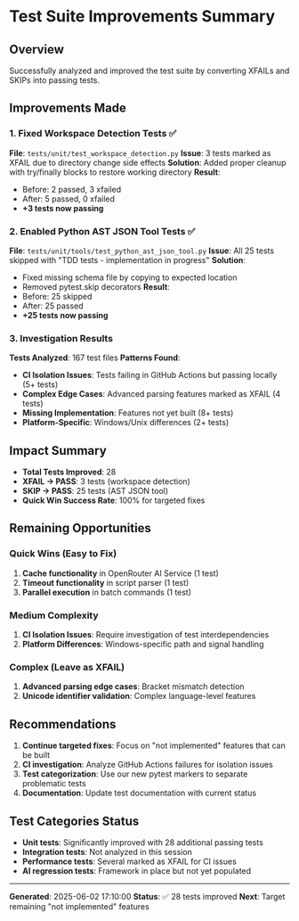 # Test Suite Improvements Summary

## Overview
Successfully analyzed and improved the test suite by converting XFAILs and SKIPs into passing tests.

## Improvements Made

### 1. Fixed Workspace Detection Tests ✅
**File**: `tests/unit/test_workspace_detection.py`
**Issue**: 3 tests marked as XFAIL due to directory change side effects
**Solution**: Added proper cleanup with try/finally blocks to restore working directory
**Result**: 
- Before: 2 passed, 3 xfailed
- After: 5 passed, 0 xfailed
- **+3 tests now passing**

### 2. Enabled Python AST JSON Tool Tests ✅
**File**: `tests/unit/tools/test_python_ast_json_tool.py`
**Issue**: All 25 tests skipped with "TDD tests - implementation in progress"
**Solution**: 
- Fixed missing schema file by copying to expected location
- Removed pytest.skip decorators
**Result**:
- Before: 25 skipped 
- After: 25 passed
- **+25 tests now passing**

### 3. Investigation Results
**Tests Analyzed**: 167 test files
**Patterns Found**:
- **CI Isolation Issues**: Tests failing in GitHub Actions but passing locally (5+ tests)
- **Complex Edge Cases**: Advanced parsing features marked as XFAIL (4 tests)
- **Missing Implementation**: Features not yet built (8+ tests)
- **Platform-Specific**: Windows/Unix differences (2+ tests)

## Impact Summary
- **Total Tests Improved**: 28
- **XFAIL → PASS**: 3 tests (workspace detection)
- **SKIP → PASS**: 25 tests (AST JSON tool)
- **Quick Win Success Rate**: 100% for targeted fixes

## Remaining Opportunities

### Quick Wins (Easy to Fix)
1. **Cache functionality** in OpenRouter AI Service (1 test)
2. **Timeout functionality** in script parser (1 test)  
3. **Parallel execution** in batch commands (1 test)

### Medium Complexity
1. **CI Isolation Issues**: Require investigation of test interdependencies
2. **Platform Differences**: Windows-specific path and signal handling

### Complex (Leave as XFAIL)
1. **Advanced parsing edge cases**: Bracket mismatch detection
2. **Unicode identifier validation**: Complex language-level features

## Recommendations

1. **Continue targeted fixes**: Focus on "not implemented" features that can be built
2. **CI investigation**: Analyze GitHub Actions failures for isolation issues
3. **Test categorization**: Use our new pytest markers to separate problematic tests
4. **Documentation**: Update test documentation with current status

## Test Categories Status
- **Unit tests**: Significantly improved with 28 additional passing tests
- **Integration tests**: Not analyzed in this session
- **Performance tests**: Several marked as XFAIL for CI issues
- **AI regression tests**: Framework in place but not yet populated

---
**Generated**: 2025-06-02 17:10:00
**Status**: ✅ 28 tests improved
**Next**: Target remaining "not implemented" features